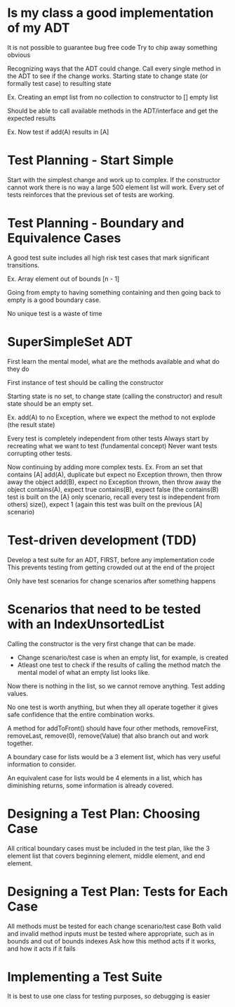 # Is my class a good implementation of my ADT
It is not possible to guarantee bug free code
Try to chip away something obvious

Recognizing ways that the ADT could change. Call every single method in the ADT to see if the change works.
Starting state to change state (or formally test case) to resulting state

Ex. Creating an empt list from no collection to constructor to [] empty list

Should be able to call available methods in the ADT/interface and get the expected results

Ex. Now test if add(A) results in [A]

# Test Planning - Start Simple
Start with the simplest change and work up to complex. If the constructor cannot work there is no way a large 500 element list will work.
Every set of tests reinforces that the previous set of tests are working.

# Test Planning - Boundary and Equivalence Cases
A good test suite includes all high risk test cases that mark significant transitions.

Ex. Array element out of bounds [n - 1]

Going from empty to having something containing and then going back to empty is a good boundary case.

No unique test is a waste of time

# SuperSimpleSet ADT
First learn the mental model, what are the methods available and what do they do

First instance of test should be calling the constructor

Starting state is no set, to change state (calling the constructor) and result state should be an empty set.

Ex. add(A) to no Exception, where we expect the method to not explode (the result state)

Every test is completely independent from other tests
Always start by recreating what we want to test (fundamental concept)
Never want tests corrupting other tests.

Now continuing by adding more complex tests.
Ex. From an set that contains [A]
add(A), duplicate but expect no Exception thrown, then throw away the object
add(B), expect no Exception thrown, then throw away the object
contains(A), expect true
contains(B), expect false (the contains(B) test is built on the [A} only scenario, recall every test is independent from others)
size(), expect 1 (again this test was built on the previous [A] scenario)

# Test-driven development (TDD)
Develop a test suite for an ADT, FIRST, before any implementation code
This prevents testing from getting crowded out at the end of the project

Only have test scenarios for change scenarios after something happens

# Scenarios that need to be tested with an IndexUnsortedList
Calling the constructor is the very first change that can be made.
- Change scenario/test case is when an empty list, for example, is created
- Atleast one test to check if the results of calling the method match the mental model of what an empty list looks like.

Now there is nothing in the list, so we cannot remove anything. Test adding values.

No one test is worth anything, but when they all operate together it gives safe confidence that the entire combination works.

A method for addToFront() should have four other methods, removeFirst, removeLast, remove(0), remove(Value) that also branch out and work together.

A boundary case for lists would be a 3 element list, which has very useful information to consider.

An equivalent case for lists would be 4 elements in a list, which has diminishing returns, some information is already covered.

# Designing a Test Plan: Choosing Case
All critical boundary cases must be included in the test plan, like the 3 element list that covers beginning element, middle element, and end element.

# Designing a Test Plan: Tests for Each Case
All methods must be tested for each change scenario/test case
Both valid and invalid method inputs must be tested where appropriate, such as in bounds and out of bounds indexes
Ask how this method acts if it works, and how it acts if it fails

# Implementing a Test Suite
It is best to use one class for testing purposes, so debugging is easier